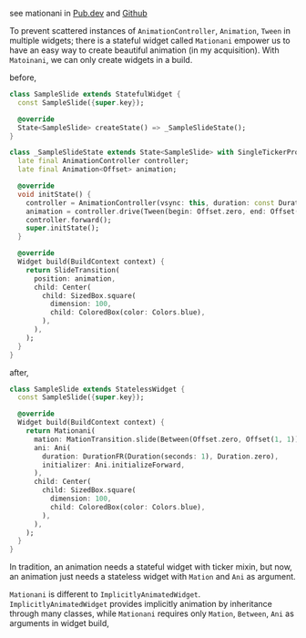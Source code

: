 see mationani in [Pub.dev](https://pub.dev/packages/mationani) and [Github](https://github.com/nomagicisreal/mationani)

To prevent scattered instances of `AnimationController`, `Animation`, `Tween` in multiple widgets;
there is a stateful widget called `Mationani` empower us to have an easy way to create beautiful animation (in my acquisition).
With `Matoinani`, we can only create widgets in a build.

before,
```dart
class SampleSlide extends StatefulWidget {
  const SampleSlide({super.key});

  @override
  State<SampleSlide> createState() => _SampleSlideState();
}

class _SampleSlideState extends State<SampleSlide> with SingleTickerProviderStateMixin {
  late final AnimationController controller;
  late final Animation<Offset> animation;

  @override
  void initState() {
    controller = AnimationController(vsync: this, duration: const Duration(seconds: 1));
    animation = controller.drive(Tween(begin: Offset.zero, end: Offset(1, 1)));
    controller.forward();
    super.initState();
  }

  @override
  Widget build(BuildContext context) {
    return SlideTransition(
      position: animation,
      child: Center(
        child: SizedBox.square(
          dimension: 100,
          child: ColoredBox(color: Colors.blue),
        ),
      ),
    );
  }
}
```

after,
```dart
class SampleSlide extends StatelessWidget {
  const SampleSlide({super.key});

  @override
  Widget build(BuildContext context) {
    return Mationani(
      mation: MationTransition.slide(Between(Offset.zero, Offset(1, 1))),
      ani: Ani(
        duration: DurationFR(Duration(seconds: 1), Duration.zero),
        initializer: Ani.initializeForward,
      ),
      child: Center(
        child: SizedBox.square(
          dimension: 100,
          child: ColoredBox(color: Colors.blue),
        ),
      ),
    );
  }
}

```

In tradition, an animation needs a stateful widget with ticker mixin,
but now, an animation just needs a stateless widget with `Mation` and `Ani` as argument.

`Mationani` is different to `ImplicitlyAnimatedWidget`.
`ImplicitlyAnimatedWidget` provides implicitly animation by inheritance through many classes,
while `Mationani` requires only `Mation`, `Between`, `Ani` as arguments in widget build,